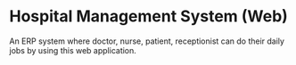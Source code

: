 # Hospital Management System (Web)  
An ERP system where doctor, nurse, patient, receptionist can do their daily jobs by using this web 
application.